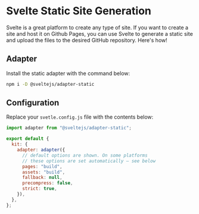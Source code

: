 # Svelte Static Site Generation

Svelte is a great platform to create any type of site. If you want to create a site and host it on Github Pages, you can use Svelte to generate a static site and upload the files to the desired GitHub repository. Here's how!

## Adapter

Install the static adapter with the command below:

```sh
npm i -D @sveltejs/adapter-static
```

## Configuration

Replace your `svetle.config.js` file with the contents below:

```javascript
import adapter from "@sveltejs/adapter-static";

export default {
  kit: {
    adapter: adapter({
      // default options are shown. On some platforms
      // these options are set automatically — see below
      pages: "build",
      assets: "build",
      fallback: null,
      precompress: false,
      strict: true,
    }),
  },
};
```
